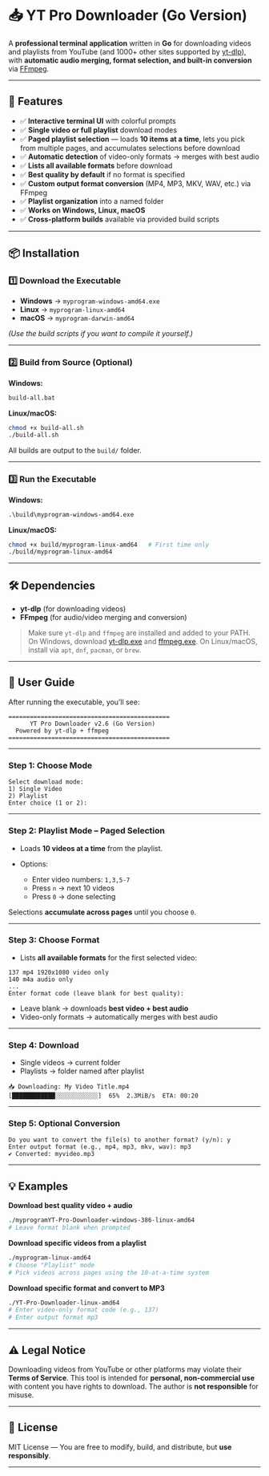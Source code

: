 

# 📥 YT Pro Downloader (Go Version)

A **professional terminal application** written in **Go** for downloading videos and playlists from YouTube (and 1000+ other sites supported by [yt-dlp](https://github.com/yt-dlp/yt-dlp)), with **automatic audio merging, format selection, and built-in conversion** via [FFmpeg](https://ffmpeg.org/).

---

## 🚀 Features

- ✅ **Interactive terminal UI** with colorful prompts
- ✅ **Single video or full playlist** download modes
- ✅ **Paged playlist selection** — loads **10 items at a time**, lets you pick from multiple pages, and accumulates selections before download
- ✅ **Automatic detection** of video-only formats → merges with best audio
- ✅ **Lists all available formats** before download
- ✅ **Best quality by default** if no format is specified
- ✅ **Custom output format conversion** (MP4, MP3, MKV, WAV, etc.) via FFmpeg
- ✅ **Playlist organization** into a named folder
- ✅ **Works on Windows, Linux, macOS**
- ✅ **Cross-platform builds** available via provided build scripts

---

## 📦 Installation

### 1️⃣ Download the Executable

- **Windows** → `myprogram-windows-amd64.exe`  
- **Linux** → `myprogram-linux-amd64`  
- **macOS** → `myprogram-darwin-amd64`  

*(Use the build scripts if you want to compile it yourself.)*

---

### 2️⃣ Build from Source (Optional)

**Windows:**
```cmd
build-all.bat
````

**Linux/macOS:**

```bash
chmod +x build-all.sh
./build-all.sh
```

All builds are output to the `build/` folder.

---

### 3️⃣ Run the Executable

**Windows:**

```cmd
.\build\myprogram-windows-amd64.exe
```

**Linux/macOS:**

```bash
chmod +x build/myprogram-linux-amd64   # First time only
./build/myprogram-linux-amd64
```

---

## 🛠 Dependencies

* **yt-dlp** (for downloading videos)
* **FFmpeg** (for audio/video merging and conversion)

> Make sure `yt-dlp` and `ffmpeg` are installed and added to your PATH.
> On Windows, download [yt-dlp.exe](https://github.com/yt-dlp/yt-dlp/releases) and [ffmpeg.exe](https://ffmpeg.org/download.html).
> On Linux/macOS, install via `apt`, `dnf`, `pacman`, or `brew`.

---

## 📖 User Guide

After running the executable, you’ll see:

```plaintext
=============================================
      YT Pro Downloader v2.6 (Go Version)
  Powered by yt-dlp + ffmpeg
=============================================
```

---

### Step 1: Choose Mode

```plaintext
Select download mode:
1) Single Video
2) Playlist
Enter choice (1 or 2):
```

---

### Step 2: Playlist Mode – Paged Selection

* Loads **10 videos at a time** from the playlist.
* Options:

  * Enter video numbers: `1,3,5-7`
  * Press `n` → next 10 videos
  * Press `0` → done selecting

Selections **accumulate across pages** until you choose `0`.

---

### Step 3: Choose Format

* Lists **all available formats** for the first selected video:

```plaintext
137 mp4 1920x1080 video only
140 m4a audio only
...
Enter format code (leave blank for best quality):
```

* Leave blank → downloads **best video + best audio**
* Video-only formats → automatically merges with best audio

---

### Step 4: Download

* Single videos → current folder
* Playlists → folder named after playlist

```plaintext
📥 Downloading: My Video Title.mp4
[████████████░░░░░░░░░░░░]  65%  2.3MiB/s  ETA: 00:20
```

---

### Step 5: Optional Conversion

```plaintext
Do you want to convert the file(s) to another format? (y/n): y
Enter output format (e.g., mp4, mp3, mkv, wav): mp3
✔ Converted: myvideo.mp3
```

---

## 💡 Examples

**Download best quality video + audio**

```bash
./myprogramYT-Pro-Downloader-windows-386-linux-amd64
# Leave format blank when prompted
```

**Download specific videos from a playlist**

```bash
./myprogram-linux-amd64
# Choose "Playlist" mode
# Pick videos across pages using the 10-at-a-time system
```

**Download specific format and convert to MP3**

```bash
./YT-Pro-Downloader-linux-amd64
# Enter video-only format code (e.g., 137)
# Enter output format mp3
```

---

## ⚠️ Legal Notice

Downloading videos from YouTube or other platforms may violate their **Terms of Service**.
This tool is intended for **personal, non-commercial use** with content you have rights to download.
The author is **not responsible** for misuse.

---

## 📝 License

MIT License — You are free to modify, build, and distribute, but **use responsibly**.

---
